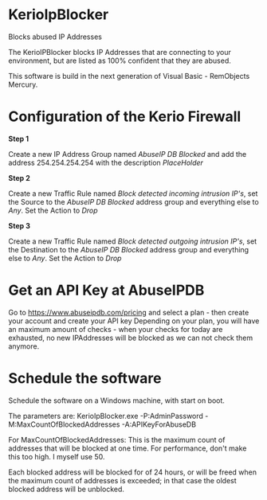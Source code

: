 # KerioIpBlocker
Blocks abused IP Addresses

The KerioIPBlocker blocks IP Addresses that are connecting to your environment, but are listed as 100% confident that they are abused.

This software is build in the next generation of Visual Basic - RemObjects Mercury.

# Configuration of the Kerio Firewall

**Step 1**

Create a new IP Address Group named *AbuseIP DB Blocked* and add the address 254.254.254.254 with the description *PlaceHolder*

**Step 2**

Create a new Traffic Rule named *Block detected incoming intrusion IP's*, set the Source to the *AbuseIP DB Blocked* address group and everything else to *Any*.
Set the Action to *Drop*

**Step 3**

Create a new Traffic Rule named *Block detected outgoing intrusion IP's*, set the Destination to the *AbuseIP DB Blocked* address group and everything else to *Any*.
Set the Action to *Drop*

# Get an API Key at AbuseIPDB

Go to https://www.abuseipdb.com/pricing and select a plan - then create your account and create your API key
Depending on your plan, you will have an maximum amount of checks - when your checks for today are exhausted, no new IPAddresses will be blocked as we can not check them anymore.

# Schedule the software

Schedule the software on a Windows machine, with start on boot.

The parameters are:
KerioIpBlocker.exe -P:AdminPassword -M:MaxCountOfBlockedAddresses -A:APIKeyForAbuseDB

For MaxCountOfBlockedAddresses:
This is the maximum count of addresses that will be blocked at one time. For performance, don't make this too high.
I myself use 50. 

Each blocked address will be blocked for of 24 hours, or will be freed when the maximum count of addresses is exceeded; in that case the oldest blocked address will be unblocked.
